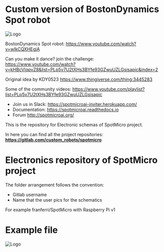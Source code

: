 # Custom version of BostonDynamics Spot robot

![Logo](https://gitlab.com/custom_robots/spotmicro/nvidia-jetson-nano/raw/master/docs/assets/logo.png)

BostonDynamics Spot robot: https://www.youtube.com/watch?v=wlkCQXHEgjA

Can you make it dance? join the challenge: https://www.youtube.com/watch?v=kHBcVlqpvZ8&list=PLp5v7U2tXHs3BYfe93GZwuUZLGsisapic&index=2

Original idea by KDY0523 https://www.thingiverse.com/thing:3445283

Some of the community videos: https://www.youtube.com/playlist?list=PLp5v7U2tXHs3BYfe93GZwuUZLGsisapic

* Join us in Slack: https://spotmicroai-inviter.herokuapp.com/
* Documentation: https://spotmicroai.readthedocs.io
* Forum http://spotmicroai.org/

This is the repository for Electronic schemas of SpotMicro project.

In here you can find all the project repositories: **https://gitlab.com/custom_robots/spotmicro**

# Electronics repository of SpotMicro project

The folder arrangement follows the convention:

* Gitlab username
* Name that the user pics for the schematics

For example franferri/SpotMicro with Raspberry Pi v1

# Example file

![Logo](https://gitlab.com/custom_robots/spotmicro/electronics/raw/master/SpotMicro%20with%20RaspberryPi%20v1/SpotMicro%20with%20Raspberry%20Pi.jpg)